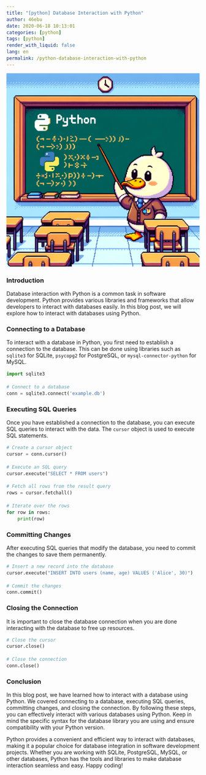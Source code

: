 ```yaml
---
title: "[python] Database Interaction with Python"
author: 46ebu
date: 2020-06-18 10:13:01 
categories: [python]
tags: [python]
render_with_liquid: false
lang: en
permalink: /python-database-interaction-with-python
---
```


![Intro](/assets/img/post/python.png)
### Introduction
Database interaction with Python is a common task in software development. Python provides various libraries and frameworks that allow developers to interact with databases easily. In this blog post, we will explore how to interact with databases using Python.

### Connecting to a Database
To interact with a database in Python, you first need to establish a connection to the database. This can be done using libraries such as `sqlite3` for SQLite, `psycopg2` for PostgreSQL, or `mysql-connector-python` for MySQL. 

```python
import sqlite3

# Connect to a database
conn = sqlite3.connect('example.db')
```

### Executing SQL Queries
Once you have established a connection to the database, you can execute SQL queries to interact with the data. The `cursor` object is used to execute SQL statements.

```python
# Create a cursor object
cursor = conn.cursor()

# Execute an SQL query
cursor.execute("SELECT * FROM users")

# Fetch all rows from the result query
rows = cursor.fetchall()

# Iterate over the rows
for row in rows:
    print(row)
```

### Committing Changes
After executing SQL queries that modify the database, you need to commit the changes to save them permanently.

```python
# Insert a new record into the database
cursor.execute("INSERT INTO users (name, age) VALUES ('Alice', 30)")

# Commit the changes
conn.commit()
```

### Closing the Connection
It is important to close the database connection when you are done interacting with the database to free up resources.

```python
# Close the cursor
cursor.close()

# Close the connection
conn.close()
```

### Conclusion
In this blog post, we have learned how to interact with a database using Python. We covered connecting to a database, executing SQL queries, committing changes, and closing the connection. By following these steps, you can effectively interact with various databases using Python. Keep in mind the specific syntax for the database library you are using and ensure compatibility with your Python version. 

Python provides a convenient and efficient way to interact with databases, making it a popular choice for database integration in software development projects. Whether you are working with SQLite, PostgreSQL, MySQL, or other databases, Python has the tools and libraries to make database interaction seamless and easy. Happy coding!